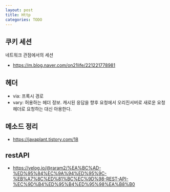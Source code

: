 ```yaml
---
layout: post
title: Http
categories: TODO
---
```


## 쿠키 세션
네트워크 관점에서의 세션
- https://m.blog.naver.com/on21life/221221778981
## 헤더
- via: 프록시 경로
- vary: 허용하는 헤더 정보. 캐시된 응답을 향후 요청에서 오리진서버로 새로운 요청헤더로 요청하는 대신 아용한다.

## 메소드 정리
- https://javaplant.tistory.com/18

## restAPI

- https://velog.io/@raram2/%EA%BC%AD-%ED%95%84%EC%9A%94%ED%95%9C-%EB%A7%8C%ED%81%BC%EC%9D%98-REST-API-%EC%9D%B4%ED%95%B4%ED%95%98%EA%B8%B0